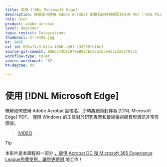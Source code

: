 ```yaml
---
title: 使用 [!DNL Microsoft Edge]
description: 瞭解如何使用 Adobe Acrobat 副檔名即時將網頁封存為 PDF [!DNL Microsoft Edge]
role: User
product: adobe acrobat
level: Beginner
topic-revisit: Integrations
thumbnail: KT-8495.jpg
kt: 8495
exl-id: 636a11a3-612a-4066-ad91-133259fbf0c3
source-git-commit: 886d374b81979e8927bc823cbcb4d312222797c5
workflow-type: tm+mt
source-wordcount: '87'
ht-degree: 0%

---
```


# 使用 [!DNL Microsoft Edge]

瞭解如何使用 Adobe Acrobat 副檔名，即時將網頁封存為 [!DNL Microsoft Edge] PDF。 僅限 Windows 的工具對於研究專案和離線檢視網頁型資訊非常有價值。

>[!VIDEO](https://video.tv.adobe.com/v/337248?hidetitle=true)

>[!TIP]
>
>本影片是本課程的一部分 [ ，提供 Acrobat DC 和 Microsoft 365 Experience League免費使用，讓您更聰明 ](https://experienceleague.adobe.com/?recommended=Acrobat-U-1-2021.microsoft365) 地工作！
